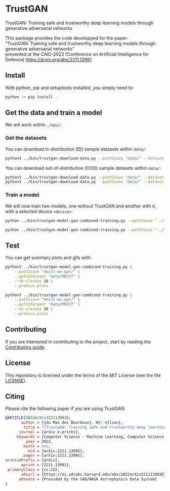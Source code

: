 # TrustGAN

TrustGAN: Training safe and trustworthy deep learning models through generative adversarial networks

This package provides the code developped for the paper:\
"TrustGAN: Training safe and trustworthy deep learning models through generative adversarial networks"\
presented at the CAID-2022 (Conference on Artificial Intelligence for Defence) <https://arxiv.org/abs/2211.13991>

## Install

With python, pip and setuptools installed, you simply need to:

```bash
python -m pip install .
```

## Get the data and train a model

We will work within `./xps/`:

### Get the datasets

You can download in-distribution (ID) sample datasets within `data/`:

```bash
python3 ../bin/trustgan-download-data.py --path2save "data/" --dataset "MNIST"
```

You can download out-of-distribution (OOD) sample datasets within `data/`:

```bash
python3 ../bin/trustgan-download-data.py --path2save "data/" --dataset "FashionMNIST"
python3 ../bin/trustgan-download-data.py --path2save "data/" --dataset "CIFAR10"
```

### Train a model

We will now train two models, one without TrustGAN and another with it,
with a selected device `<device>`:

```bash
python ../bin/trustgan-model-gan-combined-training.py --path2save "../"  --path2dataset "data/MNIST" --nr-classes 10 --nr-epochs 3 --batch-size 256 --proportion-net-alone 1 --device "cuda:0"
```

```bash
python ../bin/trustgan-model-gan-combined-training.py --path2save "../"  --path2dataset "data/MNIST" --nr-classes 10 --nr-epochs 3 --batch-size 256 --nr-step-net-alone 1 --device "cuda:0"
```

## Test

You can get summary plots and gifs with:

```bash
python3 ../bin/trustgan-model-gan-combined-training.py \
    --path2save "mnist-wo-gan/" \
    --path2dataset "data/MNIST" \
    --nb-classes 10 \
    --produce-plots
```

```bash
python3 ../bin/trustgan-model-gan-combined-training.py \
    --path2save "mnist-wi-gan/" \
    --path2dataset "data/MNIST" \
    --nb-classes 10 \
    --produce-plots
```

## Contributing

If you are interested in contributing to the project, start by reading the [Contributing guide](/CONTRIBUTING.md).

## License

This repository is licensed under the terms of the MIT License (see the file [LICENSE](/LICENSE)).

## Citing

Please cite the following paper if you are using TrustGAN

```bibtex
@ARTICLE{2022arXiv221113991D,
       author = {{du Mas des Bourboux}, H{\'e}lion},
        title = "{TrustGAN: Training safe and trustworthy deep learning models through generative adversarial networks}",
      journal = {arXiv e-prints},
     keywords = {Computer Science - Machine Learning, Computer Science - Computer Vision and Pattern Recognition},
         year = 2022,
        month = nov,
          eid = {arXiv:2211.13991},
        pages = {arXiv:2211.13991},
archivePrefix = {arXiv},
       eprint = {2211.13991},
 primaryClass = {cs.LG},
       adsurl = {https://ui.adsabs.harvard.edu/abs/2022arXiv221113991D},
      adsnote = {Provided by the SAO/NASA Astrophysics Data System}
}
```
